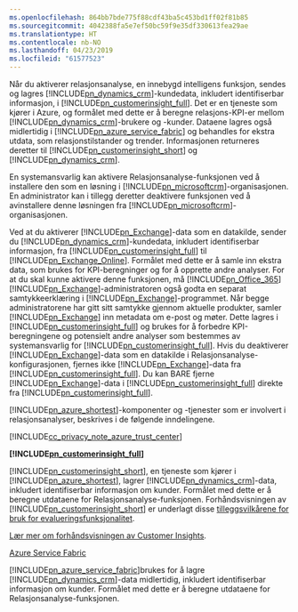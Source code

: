 ```yaml
---
ms.openlocfilehash: 864bb7bde775f88cdf43ba5c453bd1ff02f81b85
ms.sourcegitcommit: 4042388fa5e7ef50bc59f9e35df330613fea29ae
ms.translationtype: HT
ms.contentlocale: nb-NO
ms.lasthandoff: 04/23/2019
ms.locfileid: "61577523"
---
```

Når du aktiverer relasjonsanalyse, en innebygd intelligens funksjon, sendes og lagres              [!INCLUDE[pn_dynamics_crm](pn-dynamics-crm.md)]-kundedata, inkludert identifiserbar informasjon, i              [!INCLUDE[pn_customerinsight_full](pn-customer-insights-full.md)]. Det er en tjeneste som kjører i Azure, og formålet med dette er å beregne relasjons-KPI-er mellom             [!INCLUDE[pn_dynamics_crm](pn-dynamics-crm.md)]-brukere og -kunder. Dataene lagres også midlertidig i              [!INCLUDE[pn_azure_service_fabric](pn-azure-service-fabric.md)] og behandles for ekstra utdata, som relasjonstilstander og trender. Informasjonen returneres deretter til              [!INCLUDE[pn_customerinsight_short](pn-customer-insights-short.md)] og              [!INCLUDE[pn_dynamics_crm](pn-dynamics-crm.md)].  
  
 En systemansvarlig kan aktivere Relasjonsanalyse-funksjonen ved å installere den som en løsning i              [!INCLUDE[pn_microsoftcrm](pn-microsoftcrm.md)]-organisasjonen. En administrator kan i tillegg deretter deaktivere funksjonen ved å avinstallere denne løsningen fra [!INCLUDE[pn_microsoftcrm](pn-microsoftcrm.md)]-organisasjonen.  
  
 Ved at du aktiverer              [!INCLUDE[pn_Exchange](pn-exchange.md)]-data som en datakilde, sender du              [!INCLUDE[pn_dynamics_crm](pn-dynamics-crm.md)]-kundedata, inkludert identifiserbar informasjon, fra              [!INCLUDE[pn_customerinsight_full](pn-customer-insights-full.md)] til              [!INCLUDE[pn_Exchange_Online](pn-exchange-online.md)]. Formålet med dette er å  samle inn ekstra data, som brukes for KPI-beregninger og for å opprette andre analyser.  For at du skal kunne aktivere denne funksjonen, må              [!INCLUDE[pn_Office_365](pn-office-365.md)][!INCLUDE[pn_Exchange](pn-exchange.md)]-administratoren også godta en separat samtykkeerklæring i              [!INCLUDE[pn_Exchange](pn-exchange.md)]-programmet.  Når begge administratorene har gitt sitt samtykke gjennom aktuelle produkter, samler             [!INCLUDE[pn_Exchange](pn-exchange.md)] inn metadata om e-post og møter. Dette lagres i              [!INCLUDE[pn_customerinsight_full](pn-customer-insights-full.md)] og brukes for å forbedre KPI-beregningene og potensielt andre analyser som bestemmes av systemansvarlig for              [!INCLUDE[pn_customerinsight_full](pn-customer-insights-full.md)]. Hvis du deaktiverer              [!INCLUDE[pn_Exchange](pn-exchange.md)]-data som en datakilde i Relasjonsanalyse-konfigurasjonen, fjernes ikke              [!INCLUDE[pn_Exchange](pn-exchange.md)]-data fra              [!INCLUDE[pn_customerinsight_full](pn-customer-insights-full.md)].  Du kan BARE fjerne              [!INCLUDE[pn_Exchange](pn-exchange.md)]-data i              [!INCLUDE[pn_customerinsight_full](pn-customer-insights-full.md)] direkte fra              [!INCLUDE[pn_customerinsight_full](pn-customer-insights-full.md)].  
  
 [!INCLUDE[pn_azure_shortest](pn-azure-shortest.md)]-komponenter og -tjenester som er involvert i relasjonsanalyser, beskrives i de følgende inndelingene.  
  
 [!INCLUDE[cc_privacy_note_azure_trust_center](cc-privacy-note-azure-trust-center.md)]  
  
 **[!INCLUDE[pn_customerinsight_full](pn-customer-insights-full.md)]**  
  
 [!INCLUDE[pn_customerinsight_short](pn-customer-insights-short.md)], en tjeneste som kjører i              [!INCLUDE[pn_azure_shortest](pn-azure-shortest.md)], lagrer              [!INCLUDE[pn_dynamics_crm](pn-dynamics-crm.md)]-data, inkludert identifiserbar informasjon om kunder. Formålet med dette er å beregne utdataene for Relasjonsanalyse-funksjonen. Forhåndsvisningen av [!INCLUDE[pn_customerinsight_short](pn-customer-insights-short.md)] er underlagt disse [tilleggsvilkårene for bruk for evalueringsfunksjonalitet](http://go.microsoft.com/fwlink/p/?LinkId=511446).  
  
 [Lær mer om forhåndsvisningen av Customer Insights](https://azure.microsoft.com/en-us/services/customer-insights/).  
  
 [Azure Service Fabric](https://azure.microsoft.com/services/service-fabric/)  
  
 [!INCLUDE[pn_azure_service_fabric](pn-azure-service-fabric.md)]brukes for å lagre              [!INCLUDE[pn_dynamics_crm](pn-dynamics-crm.md)]-data midlertidig, inkludert identifiserbar informasjon om kunder. Formålet med dette er å beregne utdataene for Relasjonsanalyse-funksjonen.